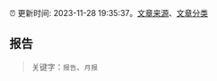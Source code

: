 :alarm_clock: 更新时间: 2023-11-28 19:35:37。[文章来源](/README.md)、[文章分类](/TAGS.md)

## 报告


> 关键字：`报告`、`月报`



